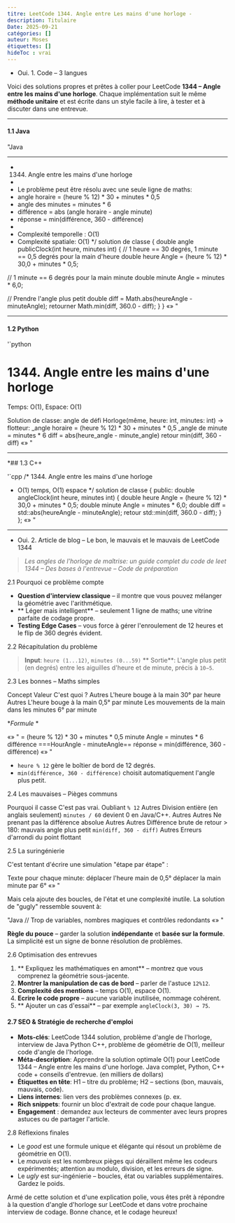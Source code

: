 ```yaml
---
titre: LeetCode 1344. Angle entre Les mains d'une horloge -
description: Titulaire
Date: 2025-09-21
catégories: []
auteur: Moses
étiquettes: []
hideToc : vrai
---
```

- Oui. 1. Code – 3 langues

Voici des solutions propres et prêtes à coller pour LeetCode **1344 – Angle entre les mains d'une horloge**.
Chaque implémentation suit le même **méthode unitaire** et est écrite dans un style facile à lire, à tester et à discuter dans une entrevue.

---

#### 1.1 Java

"Java
***
* 1344. Angle entre les mains d'une horloge
*
* Le problème peut être résolu avec une seule ligne de maths:
* angle horaire = (heure % 12) * 30 + minutes * 0,5
* angle des minutes = minutes * 6
* différence = abs (angle horaire - angle minute)
* réponse = min(différence, 360 - différence)
*
* Complexité temporelle : O(1)
* Complexité spatiale: O(1)
*/
solution de classe {
double angle publicClock(int heure, minutes int) {
// 1 heure == 30 degrés, 1 minute == 0,5 degrés pour la main d'heure
double heure Angle = (heure % 12) * 30,0 + minutes * 0,5;

// 1 minute == 6 degrés pour la main minute
double minute Angle = minutes * 6,0;

// Prendre l'angle plus petit
double diff = Math.abs(heureAngle - minuteAngle);
retourner Math.min(diff, 360.0 - diff);
}
}
«» "

---

#### 1.2 Python

'`python
# 1344. Angle entre les mains d'une horloge
Temps: O(1), Espace: O(1)

Solution de classe:
angle de défi Horloge(même, heure: int, minutes: int) -> flotteur:
_angle horaire = (heure % 12) * 30 + minutes * 0,5
_angle de minute = minutes * 6
diff = abs(heure_angle - minute_angle)
retour min(diff, 360 - diff)
«» "

---

*## 1.3 C++

'`cpp
/* 1344. Angle entre les mains d'une horloge
* O(1) temps, O(1) espace
*/
solution de classe {
public:
double angleClock(int heure, minutes int) {
double heure Angle = (heure % 12) * 30,0 + minutes * 0,5;
double minute Angle = minutes * 6,0;
double diff = std::abs(heureAngle - minuteAngle);
retour std::min(diff, 360.0 - diff);
}
};
«» "

---

- Oui. 2. Article de blog – Le bon, le mauvais et le mauvais de LeetCode 1344

> *Les angles de l'horloge de maîtrise: un guide complet du code de leet 1344 – Des bases à l'entrevue – Code de préparation*

2.1 Pourquoi ce problème compte

- **Question d'interview classique** – il montre que vous pouvez mélanger la géométrie avec l'arithmétique.
- ** Léger mais intelligent** – seulement 1 ligne de maths; une vitrine parfaite de codage propre.
- **Testing Edge Cases** – vous force à gérer l'enroulement de 12 heures et le flip de 360 degrés évident.

2.2 Récapitulation du problème

> **Input**: `heure (1...12)`, `minutes (0...59)`
> ** Sortie**: L'angle plus petit (en degrés) entre les aiguilles d'heure et de minute, précis à `10−5`.

2.3 Les bonnes – Maths simples

Concept Valeur
C'est quoi ?
Autres L'heure bouge à la main 30° par heure
Autres L'heure bouge à la main 0,5° par minute
Les mouvements de la main dans les minutes 6° par minute

**Formule* *

«» "
= (heure % 12) * 30 + minutes * 0,5
minute Angle = minutes * 6
différence ===HourAngle - minuteAngle==
réponse = min(différence, 360 - différence)
«» "

- `heure % 12` gère le boîtier de bord de 12 degrés.
- `min(différence, 360 - différence)` choisit automatiquement l'angle plus petit.

2.4 Les mauvaises – Pièges communs

Pourquoi il casse
C'est pas vrai.
Oubliant `% 12`
Autres Division entière (en anglais seulement) `minutes / 60` devient 0 en Java/C++. Autres
Autres Ne prenant pas la différence absolue Autres
Autres Différence brute de retour > 180: mauvais angle plus petit `min(diff, 360 - diff)` Autres
Erreurs d'arrondi du point flottant

2.5 La suringénierie

C'est tentant d'écrire une simulation "étape par étape" :

Texte
pour chaque minute:
déplacer l'heure main de 0,5°
déplacer la main minute par 6°
«» "

Mais cela ajoute des boucles, de l'état et une complexité inutile. La solution de "gugly" ressemble souvent à:

"Java
// Trop de variables, nombres magiques et contrôles redondants
«» "

**Règle du pouce** – garder la solution **indépendante** et **basée sur la formule**. La simplicité est un signe de bonne résolution de problèmes.

2.6 Optimisation des entrevues

1. ** Expliquez les mathématiques en amont** – montrez que vous comprenez la géométrie sous-jacente.
2. **Montrer la manipulation de cas de bord** – parler de l'astuce `12%12`.
3. **Complexité des mentions** – temps O(1), espace O(1).
4. **Ecrire le code propre** – aucune variable inutilisée, nommage cohérent.
5. ** Ajouter un cas d'essai** – par exemple `angleClock(3, 30) → 75`.

#### 2.7 SEO & Stratégie de recherche d'emploi

- **Mots-clés**: LeetCode 1344 solution, problème d'angle de l'horloge, interview de Java Python C++, problème de géométrie de O(1), meilleur code d'angle de l'horloge.
- **Méta-description**: Apprendre la solution optimale O(1) pour LeetCode 1344 – Angle entre les mains d'une horloge. Java complet, Python, C++ code + conseils d'entrevue. (en milliers de dollars)
- **Étiquettes en tête**: H1 – titre du problème; H2 – sections (bon, mauvais, mauvais, code).
- **Liens internes**: lien vers des problèmes connexes (p. ex.
- **Rich snippets**: fournir un bloc d'extrait de code pour chaque langue.
- **Engagement** : demandez aux lecteurs de commenter avec leurs propres astuces ou de partager l'article.

2.8 Réflexions finales

- Le *good* est une formule unique et élégante qui résout un problème de géométrie en O(1).
- Le *mauvais* est les nombreux pièges qui déraillent même les codeurs expérimentés; attention au modulo, division, et les erreurs de signe.
- Le *ugly* est sur-ingénierie – boucles, état ou variables supplémentaires. Gardez le poids.

Armé de cette solution et d'une explication polie, vous êtes prêt à répondre à la question d'angle d'horloge sur LeetCode et dans votre prochaine interview de codage. Bonne chance, et le codage heureux!